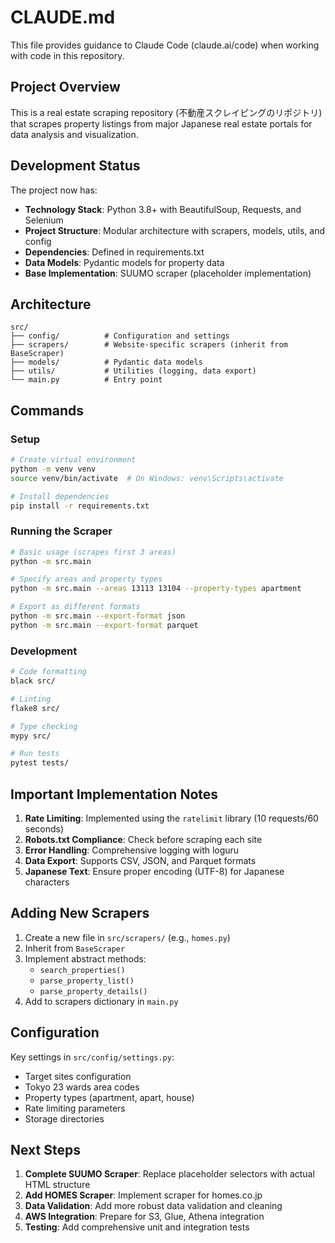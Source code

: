 # CLAUDE.md

This file provides guidance to Claude Code (claude.ai/code) when working with code in this repository.

## Project Overview

This is a real estate scraping repository (不動産スクレイピングのリポジトリ) that scrapes property listings from major Japanese real estate portals for data analysis and visualization.

## Development Status

The project now has:
- **Technology Stack**: Python 3.8+ with BeautifulSoup, Requests, and Selenium
- **Project Structure**: Modular architecture with scrapers, models, utils, and config
- **Dependencies**: Defined in requirements.txt
- **Data Models**: Pydantic models for property data
- **Base Implementation**: SUUMO scraper (placeholder implementation)

## Architecture

```
src/
├── config/          # Configuration and settings
├── scrapers/        # Website-specific scrapers (inherit from BaseScraper)
├── models/          # Pydantic data models
├── utils/           # Utilities (logging, data export)
└── main.py          # Entry point
```

## Commands

### Setup
```bash
# Create virtual environment
python -m venv venv
source venv/bin/activate  # On Windows: venv\Scripts\activate

# Install dependencies
pip install -r requirements.txt
```

### Running the Scraper
```bash
# Basic usage (scrapes first 3 areas)
python -m src.main

# Specify areas and property types
python -m src.main --areas 13113 13104 --property-types apartment

# Export as different formats
python -m src.main --export-format json
python -m src.main --export-format parquet
```

### Development
```bash
# Code formatting
black src/

# Linting
flake8 src/

# Type checking
mypy src/

# Run tests
pytest tests/
```

## Important Implementation Notes

1. **Rate Limiting**: Implemented using the `ratelimit` library (10 requests/60 seconds)
2. **Robots.txt Compliance**: Check before scraping each site
3. **Error Handling**: Comprehensive logging with loguru
4. **Data Export**: Supports CSV, JSON, and Parquet formats
5. **Japanese Text**: Ensure proper encoding (UTF-8) for Japanese characters

## Adding New Scrapers

1. Create a new file in `src/scrapers/` (e.g., `homes.py`)
2. Inherit from `BaseScraper`
3. Implement abstract methods:
   - `search_properties()`
   - `parse_property_list()`
   - `parse_property_details()`
4. Add to scrapers dictionary in `main.py`

## Configuration

Key settings in `src/config/settings.py`:
- Target sites configuration
- Tokyo 23 wards area codes
- Property types (apartment, apart, house)
- Rate limiting parameters
- Storage directories

## Next Steps

1. **Complete SUUMO Scraper**: Replace placeholder selectors with actual HTML structure
2. **Add HOMES Scraper**: Implement scraper for homes.co.jp
3. **Data Validation**: Add more robust data validation and cleaning
4. **AWS Integration**: Prepare for S3, Glue, Athena integration
5. **Testing**: Add comprehensive unit and integration tests